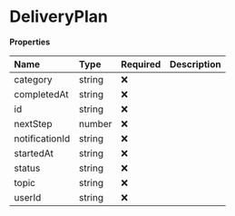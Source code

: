 # DeliveryPlan

**Properties**

| Name           | Type   | Required | Description |
| :------------- | :----- | :------- | :---------- |
| category       | string | ❌       |             |
| completedAt    | string | ❌       |             |
| id             | string | ❌       |             |
| nextStep       | number | ❌       |             |
| notificationId | string | ❌       |             |
| startedAt      | string | ❌       |             |
| status         | string | ❌       |             |
| topic          | string | ❌       |             |
| userId         | string | ❌       |             |
